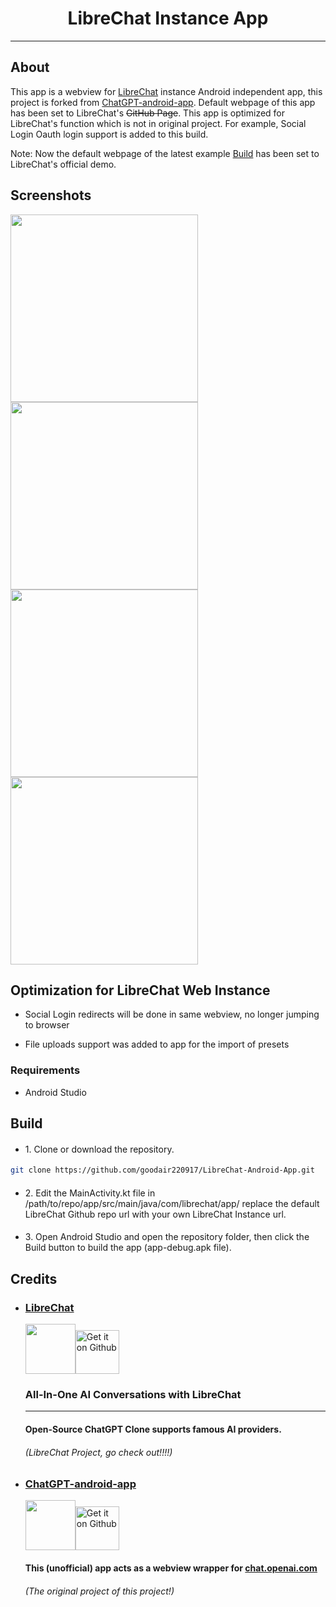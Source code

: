 
<h1 align="center">LibreChat Instance App</h1>

*******


## About

This app is a webview for [LibreChat](https://github.com/danny-avila/LibreChat) instance Android independent app, this project is forked from [ChatGPT-android-app](https://github.com/matthaigh27/ChatGPT-android-app). Default webpage of this app has been set to LibreChat's ~~GitHub Page~~. This app is optimized for LibreChat's function which is not in original project. For example, Social Login Oauth login support is added to this build.

Note: Now the default webpage of the latest example [Build](https://github.com/goodair220917/LibreChat-Android-App/releases/tag/demo) has been set to LibreChat's official demo.

## Screenshots

<div>
<img src="docs/assets/login_page.PNG" width=300><img src="docs/assets/register.PNG" width=300>
<img src="docs/assets/main.PNG" width=300><img src="docs/assets/sidebar.PNG" width=300>
</div>


## Optimization for LibreChat Web Instance

* Social Login redirects will be done in same webview, no longer jumping to browser

* File uploads support was added to app for the import of presets

<h3>Requirements</h3>

* Android Studio
## Build


   * <h4 style="font-weight: normal;">1. Clone or download the repository.
```bash
git clone https://github.com/goodair220917/LibreChat-Android-App.git
```
* <h4 style="font-weight: normal;">2. Edit the MainActivity.kt file in /path/to/repo/app/src/main/java/com/librechat/app/ replace the default LibreChat Github repo url with your own LibreChat Instance url.</h4>
* <h4 style="font-weight: normal;">3. Open Android Studio and open the repository folder, then click the Build button to build the app (app-debug.apk file).
 </h4>




## Credits

 * <h3><u>LibreChat</u> </h3>
    <img src="docs/assets/LibreChat.svg" height="80"><a href="https://github.com/danny-avila/LibreChat"><img alt='Get it on Github' src='./docs/assets/badge_github.png' height='70px'/></a>
    
    <h3>All-In-One AI Conversations with LibreChat</h3>
    <hr>
    <h4>Open-Source ChatGPT Clone supports famous AI providers.</h4>
    <h6>(LibreChat Project, go check out!!!!)</h6>

 * <h3><u>ChatGPT-android-app</u></h3>
    <img src="docs/assets/matthaigh27.png" height="80"><a href="https://github.com/matthaigh27/ChatGPT-android-app"><img alt='Get it on Github' src='./docs/assets/badge_github.png' height='70px'/></a>
   <h4>This (unofficial) app acts as a webview wrapper for <a href="https://chat.openai.com">chat.openai.com</a></h4>
   <h6>(The original project of this project!)</h6>

